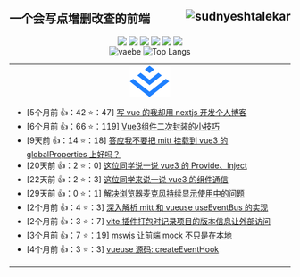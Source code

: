 ## 一个会写点增删改查的前端 <img align="right"  src="https://komarev.com/ghpvc/?username=vaebe" alt="sudnyeshtalekar" />

<div align="center">
  <img src="https://img.shields.io/badge/-TypeScript-2b6dbf?style=flat&logo=typescript&logoColor=white">
  <img src="https://img.shields.io/badge/-Vue-46b882?style=flat&logo=vue.js&logoColor=white">
  <img src="https://img.shields.io/badge/-Node.js-3C873A?style=flat&logo=Node.js&logoColor=white">
  <img src="https://img.shields.io/badge/Golang-1008611?style=flat&logo=go&color=%2376e2ff">
  <img src="https://img.shields.io/badge/Mysql-1008611?style=flat&logo=Mysql&color=%2302758f">
  <img src="https://img.shields.io/badge/-ESLint-%234B32C3?style=flat-square&logo=eslint">
</div>

<div align=center>
  <img height="165px" src="https://github-readme-stats.vercel.app/api?username=vaebe&layout=compact&rank_icon=percentile&theme=transparent" alt="vaebe" /> 
  <img src="https://github-readme-stats.vercel.app/api/top-langs/?username=vaebe&layout=compact&theme=transparent" alt="Top Langs">
</div>

<!-- multi-platform-posts start -->
  <table align="center">
      <tr>
        <td align="center" width="800px" valign="top">
          <div align="center"><img src='https://raw.githubusercontent.com/baozouai/multi-platform-posts-action/main/assets/juejin.svg' alt='juejin'/></div>
<ul>
<li align='left'>[5个月前 👍：42  ⭐：47]
      <a href="https://juejin.cn/post/7430494779698806784" target="_blank">写 vue 的我却用 nextjs 开发个人博客</a>
      </li>
<li align='left'>[6个月前 👍：66  ⭐：119]
      <a href="https://juejin.cn/post/7413194176006324275" target="_blank">Vue3组件二次封装的小技巧</a>
      </li>
<li align='left'>[9天前 👍：14  ⭐：18]
      <a href="https://juejin.cn/post/7484705232904814618" target="_blank">答应我不要把 mitt 挂载到 vue3 的 globalProperties 上好吗？</a>
      </li>
<li align='left'>[20天前 👍：2  ⭐：0]
      <a href="https://juejin.cn/post/7480514589253468169" target="_blank">这位同学说一说 vue3 的 Provide、Inject</a>
      </li>
<li align='left'>[22天前 👍：2  ⭐：3]
      <a href="https://juejin.cn/post/7480081951517900800" target="_blank">这位同学来说一说 vue3 的组件通信</a>
      </li>
<li align='left'>[29天前 👍：0  ⭐：1]
      <a href="https://juejin.cn/post/7476977628777431092" target="_blank">解决浏览器麦克风持续显示使用中的问题</a>
      </li>
<li align='left'>[2个月前 👍：4  ⭐：3]
      <a href="https://juejin.cn/post/7457228085830778895" target="_blank">深入解析 mitt 和 vueuse useEventBus 的实现</a>
      </li>
<li align='left'>[2个月前 👍：3  ⭐：7]
      <a href="https://juejin.cn/post/7456809080344133667" target="_blank">vite 插件打包时记录项目的版本信息让外部访问</a>
      </li>
<li align='left'>[3个月前 👍：7  ⭐：19]
      <a href="https://juejin.cn/post/7445926398400102440" target="_blank">mswjs 让前端 mock 不只是在本地</a>
      </li>
<li align='left'>[4个月前 👍：3  ⭐：3]
      <a href="https://juejin.cn/post/7439367850488070159" target="_blank">vueuse 源码: createEventHook</a>
      </li>
</ul>
        </td>
      </tr>
    </table>
    <!-- multi-platform-posts end -->

